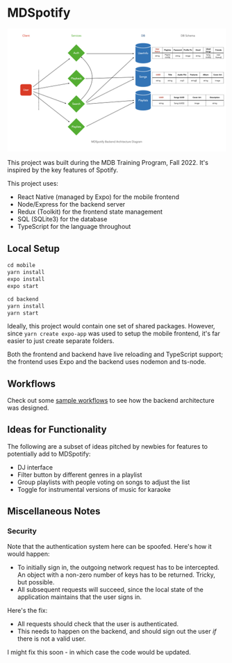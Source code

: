 # MDSpotify

![backend architecture diagram](./backend%20architecture%20diagram.jpeg)

This project was built during the MDB Training Program, Fall 2022. It's inspired by the key features of Spotify.

This project uses:

- React Native (managed by Expo) for the mobile frontend
- Node/Express for the backend server
- Redux (Toolkit) for the frontend state management
- SQL (SQLite3) for the database
- TypeScript for the language throughout

## Local Setup

```
cd mobile
yarn install
expo install
expo start
```

```
cd backend
yarn install
yarn start
```

Ideally, this project would contain one set of shared packages. However, since `yarn create expo-app` was used to setup the mobile frontend, it's far easier to just create separate folders.

Both the frontend and backend have live reloading and TypeScript support; the frontend uses Expo and the backend uses nodemon and ts-node.

## Workflows

Check out some [sample workflows](./systems-design-queries.md) to see how the backend architecture was designed.

## Ideas for Functionality

The following are a subset of ideas pitched by newbies for features to potentially add to MDSpotify:

- DJ interface
- Filter button by different genres in a playlist
- Group playlists with people voting on songs to adjust the list
- Toggle for instrumental versions of music for karaoke

## Miscellaneous Notes

### Security

Note that the authentication system here can be spoofed. Here's how it would happen:

- To initially sign in, the outgoing network request has to be intercepted. An object with a non-zero number of keys has to be returned. Tricky, but possible.
- All subsequent requests will succeed, since the local state of the application maintains that the user signs in.

Here's the fix:

- All requests should check that the user is authenticated.
- This needs to happen on the backend, and should sign out the user _if_ there is not a valid user.

I might fix this soon - in which case the code would be updated.
